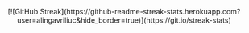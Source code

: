 <p align="center">
[![GitHub Streak](https://github-readme-streak-stats.herokuapp.com?user=alingavriliuc&hide_border=true)](https://git.io/streak-stats)
</p>
